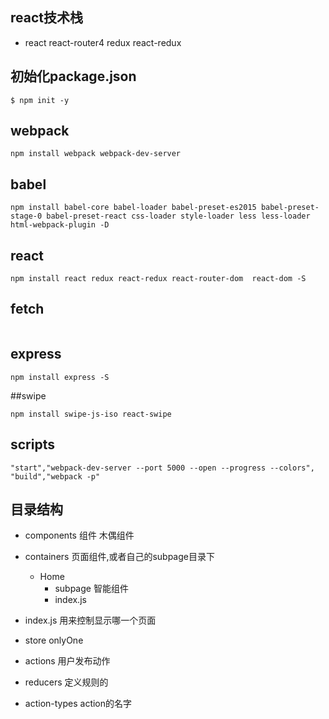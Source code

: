 ## react技术栈
- react react-router4 redux react-redux
## 初始化package.json
```
$ npm init -y
```
## webpack
```
npm install webpack webpack-dev-server
```
## babel
```
npm install babel-core babel-loader babel-preset-es2015 babel-preset-stage-0 babel-preset-react css-loader style-loader less less-loader html-webpack-plugin -D
```
## react
```
npm install react redux react-redux react-router-dom  react-dom -S
```
## fetch
```npm install es6-promise whatwg-fetch -D

```
## express
```
npm install express -S
```
##swipe
```
npm install swipe-js-iso react-swipe
```
## scripts
```
"start","webpack-dev-server --port 5000 --open --progress --colors",
"build","webpack -p"
```
## 目录结构
- components 组件 木偶组件
- containers 页面组件,或者自己的subpage目录下
    - Home
        - subpage 智能组件
        - index.js
- index.js 用来控制显示哪一个页面

- store onlyOne
- actions 用户发布动作
- reducers 定义规则的
- action-types action的名字
